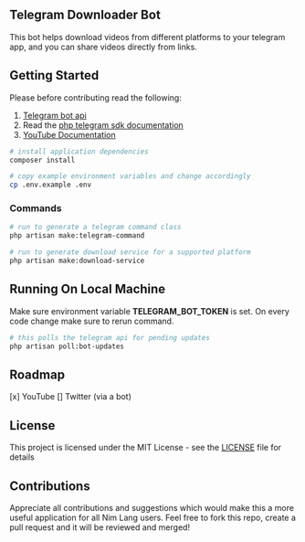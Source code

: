 ## Telegram Downloader Bot

This bot helps download videos from different platforms to your telegram app, and you can share videos directly from links.

## Getting Started

Please before contributing read the following:

1. [Telegram bot api](https://core.telegram.org/bots)
2. Read the [php telegram sdk documentation](http://telegram-bot-sdk.readme.io)
3. [YouTube Documentation](https://developers.google.com/youtube/v3)

```bash
# install application dependencies
composer install

# copy example environment variables and change accordingly
cp .env.example .env
```

### Commands

```bash
# run to generate a telegram command class
php artisan make:telegram-command 

# run to generate download service for a supported platform
php artisan make:download-service
```

## Running On Local Machine

Make sure environment variable **TELEGRAM_BOT_TOKEN** is set. On every code change make sure to rerun command.

```bash
# this polls the telegram api for pending updates
php artisan poll:bot-updates
```

## Roadmap

[x] YouTube
[] Twitter (via a bot)

License
-------
This project is licensed under the MIT License - see the [LICENSE](https://github.com/heywhy/u_tube_telegram_bot/blob/master/LICENSE) file for details

Contributions
-------------
 Appreciate all contributions and suggestions which would make this a more useful application for all Nim Lang users. Feel free to fork this repo, create a pull request and it will be reviewed and merged!
